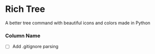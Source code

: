 # Rich Tree
 A better tree command with beautiful icons and colors made in Python

### Column Name
- [ ] Add .gitignore parsing

<!-- ### Completed Column ✓
- [x] Completed task title   -->